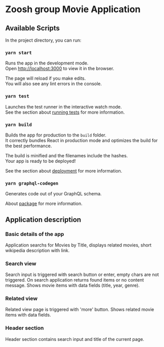 # Zoosh group Movie Application

## Available Scripts

In the project directory, you can run:

### `yarn start`

Runs the app in the development mode.\
Open [http://localhost:3000](http://localhost:3000) to view it in the browser.

The page will reload if you make edits.\
You will also see any lint errors in the console.

### `yarn test`

Launches the test runner in the interactive watch mode.\
See the section about [running tests](https://facebook.github.io/create-react-app/docs/running-tests) for more information.

### `yarn build`

Builds the app for production to the `build` folder.\
It correctly bundles React in production mode and optimizes the build for the best performance.

The build is minified and the filenames include the hashes.\
Your app is ready to be deployed!

See the section about [deployment](https://facebook.github.io/create-react-app/docs/deployment) for more information.

### `yarn graphql-codegen`

Generates code out of your GraphQL schema.

About [package](https://github.com/dotansimha/graphql-code-generator) for more information.

## Application description

### **Basic details of the app**

Application searchs for Movies by Title, displays related movies, short wikipedia description with link.

### **Search view**

Search input is triggered with search button or enter, empty chars are not triggered. On search application returns found items or no content message. Shows movie items with data fields (title, year, genre).

### **Related view**

Related view page is triggered with 'more' button. Shows related movie items with data fields.

### **Header section**

Header section contains search input and title of the current page.
